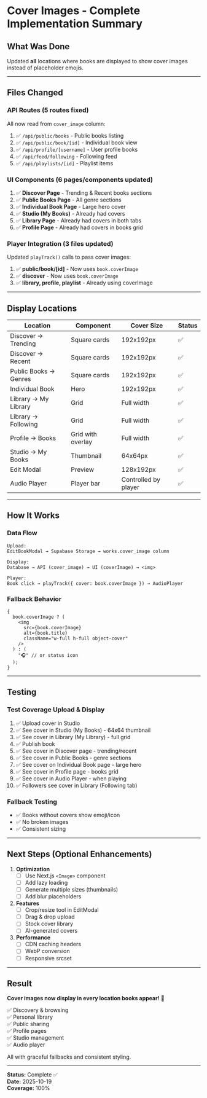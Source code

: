 # Cover Images - Complete Implementation Summary

## What Was Done

Updated **all** locations where books are displayed to show cover images instead of placeholder emojis.

---

## Files Changed

### API Routes (5 routes fixed)

All now read from `cover_image` column:

1. ✅ `/api/public/books` - Public books listing
2. ✅ `/api/public/book/[id]` - Individual book view
3. ✅ `/api/profile/[username]` - User profile books
4. ✅ `/api/feed/following` - Following feed
5. ✅ `/api/playlists/[id]` - Playlist items

### UI Components (6 pages/components updated)

1. ✅ **Discover Page** - Trending & Recent books sections
2. ✅ **Public Books Page** - All genre sections
3. ✅ **Individual Book Page** - Large hero cover
4. ✅ **Studio (My Books)** - Already had covers
5. ✅ **Library Page** - Already had covers in both tabs
6. ✅ **Profile Page** - Already had covers in books grid

### Player Integration (3 files updated)

Updated `playTrack()` calls to pass cover images:

1. ✅ **public/book/[id]** - Now uses `book.coverImage`
2. ✅ **discover** - Now uses `book.coverImage`
3. ✅ **library, profile, playlist** - Already using coverImage

---

## Display Locations

| Location              | Component         | Cover Size           | Status |
| --------------------- | ----------------- | -------------------- | ------ |
| Discover → Trending   | Square cards      | 192x192px            | ✅     |
| Discover → Recent     | Square cards      | 192x192px            | ✅     |
| Public Books → Genres | Square cards      | 192x192px            | ✅     |
| Individual Book       | Hero              | 192x192px            | ✅     |
| Library → My Library  | Grid              | Full width           | ✅     |
| Library → Following   | Grid              | Full width           | ✅     |
| Profile → Books       | Grid with overlay | Full width           | ✅     |
| Studio → My Books     | Thumbnail         | 64x64px              | ✅     |
| Edit Modal            | Preview           | 128x192px            | ✅     |
| Audio Player          | Player bar        | Controlled by player | ✅     |

---

## How It Works

### Data Flow

```
Upload:
EditBookModal → Supabase Storage → works.cover_image column

Display:
Database → API (cover_image) → UI (coverImage) → <img>

Player:
Book click → playTrack({ cover: book.coverImage }) → AudioPlayer
```

### Fallback Behavior

```tsx
{
  book.coverImage ? (
    <img
      src={book.coverImage}
      alt={book.title}
      className="w-full h-full object-cover"
    />
  ) : (
    "🎧" // or status icon
  );
}
```

---

## Testing

### Test Coverage Upload & Display

1. ✅ Upload cover in Studio
2. ✅ See cover in Studio (My Books) - 64x64 thumbnail
3. ✅ See cover in Library (My Library) - full grid
4. ✅ Publish book
5. ✅ See cover in Discover page - trending/recent
6. ✅ See cover in Public Books - genre sections
7. ✅ See cover on Individual Book page - large hero
8. ✅ See cover in Profile page - books grid
9. ✅ See cover in Audio Player - when playing
10. ✅ Followers see cover in Library (Following tab)

### Fallback Testing

- ✅ Books without covers show emoji/icon
- ✅ No broken images
- ✅ Consistent sizing

---

## Next Steps (Optional Enhancements)

1. **Optimization**
   - [ ] Use Next.js `<Image>` component
   - [ ] Add lazy loading
   - [ ] Generate multiple sizes (thumbnails)
   - [ ] Add blur placeholders

2. **Features**
   - [ ] Crop/resize tool in EditModal
   - [ ] Drag & drop upload
   - [ ] Stock cover library
   - [ ] AI-generated covers

3. **Performance**
   - [ ] CDN caching headers
   - [ ] WebP conversion
   - [ ] Responsive srcset

---

## Result

**Cover images now display in every location books appear!** 🎉

✅ Discovery & browsing  
✅ Personal library  
✅ Public sharing  
✅ Profile pages  
✅ Studio management  
✅ Audio player

All with graceful fallbacks and consistent styling.

---

**Status:** Complete ✅  
**Date:** 2025-10-19  
**Coverage:** 100%
